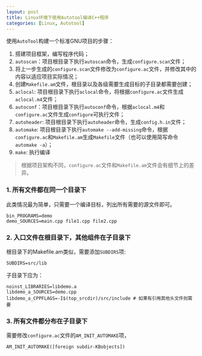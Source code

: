 ```yaml
---
layout: post
title: Linux环境下使用Autotool编译C++程序
categories: [Linux, Autotool]
---
```


使用`AutoTool`构建一个标准GNU项目的步骤：

1. 搭建项目框架，编写程序代码；
2. `autoscan`：项目根目录下执行`autoscan`命令，生成`configure.scan`文件；
3. 将上一步生成的`configure.scan`文件修改为`configure.ac`文件，并修改其中的内容以适应项目实际情况；
4. 创建`Makefile.am`文件，根目录以及各级需要生成目标的子目录都需要创建；
5. `aclocal`: 项目根目录下执行`aclocal`命令，将根据`configure.ac`文件生成`aclocal.m4`文件；
6. `autoconf`：项目根目录下执行`autoconf`命令，根据`aclocal.m4`和`configure.ac`文件生成`configure`可执行文件；
7. `autoheader`: 项目根目录下执行`autoheader`命令，生成`config.h.in`文件；
8. `automake`: 项目根目录下执行`automake --add-missing`命令，根据`configure.ac`和`Makefile.am`生成`Makefile`文件（也可以使用简写命令`automake -a`）；
9. `make`: 执行编译

> 根据项目架构不同，`configure.ac`文件和`Makefile.am`文件会有细节上的差异。

### 1. 所有文件都在同一个目录下

此类情况最为简单，只需要一个编译目标，列出所有需要的源文件即可。

```
bin_PROGRAMS=demo
demo_SOURCES=main.cpp file1.cpp file2.cpp
```

### 2. 入口文件在根目录下，其他组件在子目录下

根目录下的Makefile.am类似，需要添加`SUBDIRS`项:

```
SUBDIRS=src/lib 
```

子目录下应为：

```
noinst_LIBRARIES=libdemo.a
libdemo_a_SOURCES=demo.cpp
libdemo_a_CPPFLAGS=-I$(top_srcdir)/src/include # 如果有引用其他头文件则需要
```

### 3. 所有文件都分布在子目录下

需要修改`configure.ac`文件的`AM_INIT_AUTOMAKE`项，

	AM_INIT_AUTOMAKE([foreign subdir-KBobjects])